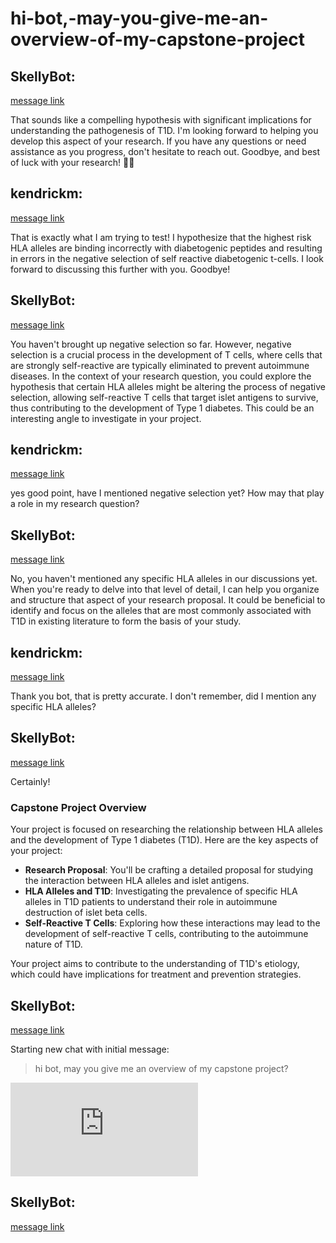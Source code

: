 # hi-bot,-may-you-give-me-an-overview-of-my-capstone-project

## **SkellyBot**:

 [message link](https://discord.com/channels/1194766712680222800/1212786431575986177/1212787665204809800) 

 That sounds like a compelling hypothesis with significant implications for understanding the pathogenesis of T1D. I'm looking forward to helping you develop this aspect of your research. If you have any questions or need assistance as you progress, don't hesitate to reach out. Goodbye, and best of luck with your research! 🌟✨

## **kendrickm**:

 [message link](https://discord.com/channels/1194766712680222800/1212786431575986177/1212787663921221642) 

 That is exactly what I am trying to test! I hypothesize that the highest risk HLA alleles are binding incorrectly with diabetogenic peptides and resulting in errors in the negative selection of self reactive diabetogenic t-cells. I look forward to discussing this further with you. Goodbye!

## **SkellyBot**:

 [message link](https://discord.com/channels/1194766712680222800/1212786431575986177/1212787088039088252) 

 You haven't brought up negative selection so far. However, negative selection is a crucial process in the development of T cells, where cells that are strongly self-reactive are typically eliminated to prevent autoimmune diseases. In the context of your research question, you could explore the hypothesis that certain HLA alleles might be altering the process of negative selection, allowing self-reactive T cells that target islet antigens to survive, thus contributing to the development of Type 1 diabetes. This could be an interesting angle to investigate in your project.

## **kendrickm**:

 [message link](https://discord.com/channels/1194766712680222800/1212786431575986177/1212787085677694996) 

 yes good point, have I mentioned negative selection yet? How may that play a role in my research question?

## **SkellyBot**:

 [message link](https://discord.com/channels/1194766712680222800/1212786431575986177/1212786898829840474) 

 No, you haven't mentioned any specific HLA alleles in our discussions yet. When you're ready to delve into that level of detail, I can help you organize and structure that aspect of your research proposal. It could be beneficial to identify and focus on the alleles that are most commonly associated with T1D in existing literature to form the basis of your study.

## **kendrickm**:

 [message link](https://discord.com/channels/1194766712680222800/1212786431575986177/1212786896422445077) 

 Thank you bot, that is pretty accurate. I don't remember, did I mention any specific HLA alleles?

## **SkellyBot**:

 [message link](https://discord.com/channels/1194766712680222800/1212786431575986177/1212786446134673419) 

 Certainly!

### Capstone Project Overview
Your project is focused on researching the relationship between HLA alleles and the development of Type 1 diabetes (T1D). Here are the key aspects of your project:
- **Research Proposal**: You'll be crafting a detailed proposal for studying the interaction between HLA alleles and islet antigens.
- **HLA Alleles and T1D**: Investigating the prevalence of specific HLA alleles in T1D patients to understand their role in autoimmune destruction of islet beta cells.
- **Self-Reactive T Cells**: Exploring how these interactions may lead to the development of self-reactive T cells, contributing to the autoimmune nature of T1D.

Your project aims to contribute to the understanding of T1D's etiology, which could have implications for treatment and prevention strategies.

## **SkellyBot**:

 [message link](https://discord.com/channels/1194766712680222800/1212786431575986177/1212786436114485270) 

 Starting new chat with initial message:

> hi bot, may you give me an overview of my capstone project?

![chat-1212786431575986177.json](https://cdn.discordapp.com/attachments/1212786431575986177/1212787692316663900/chat-1212786431575986177.json?ex=660ecb0e&is=65fc560e&hm=4d5f33e119fcb817bce09f88194c6b200e91d2a578afc85d64e1f2dd8bde0a32&)

## **SkellyBot**:

 [message link](https://discord.com/channels/1194766712680222800/1212786431575986177/1212786433530527744) 

 

